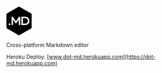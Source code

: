 ![.MD](logo.png)

Cross-platform Markdown editor

Heroku Deploy: [www.dot-md.herokuapp.com](https://dot-md.herokuapp.com)